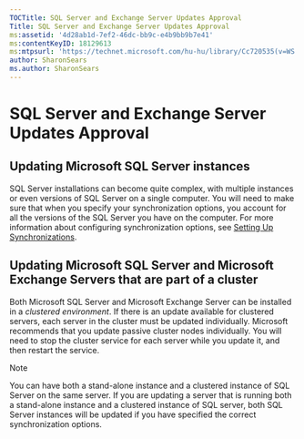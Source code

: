 ```yaml
---
TOCTitle: SQL Server and Exchange Server Updates Approval
Title: SQL Server and Exchange Server Updates Approval
ms:assetid: '4d28ab1d-7ef2-46dc-bb9c-e4b9bb9b7e41'
ms:contentKeyID: 18129613
ms:mtpsurl: 'https://technet.microsoft.com/hu-hu/library/Cc720535(v=WS.10)'
author: SharonSears
ms.author: SharonSears
---
```


SQL Server and Exchange Server Updates Approval
===============================================

Updating Microsoft SQL Server instances
---------------------------------------

SQL Server installations can become quite complex, with multiple instances or even versions of SQL Server on a single computer. You will need to make sure that when you specify your synchronization options, you account for all the versions of the SQL Server you have on the computer. For more information about configuring synchronization options, see [Setting Up Synchronizations](https://technet.microsoft.com/ea68acc8-c590-4810-b0f0-0acab9f7ec8a).

Updating Microsoft SQL Server and Microsoft Exchange Servers that are part of a cluster
---------------------------------------------------------------------------------------

Both Microsoft SQL Server and Microsoft Exchange Server can be installed in a *clustered environment*. If there is an update available for clustered servers, each server in the cluster must be updated individually. Microsoft recommends that you update passive cluster nodes individually. You will need to stop the cluster service for each server while you update it, and then restart the service.

> [!Note]  
> You can have both a stand-alone instance and a clustered instance of SQL Server on the same server. If you are updating a server that is running both a stand-alone instance and a clustered instance of SQL server, both SQL Server instances will be updated if you have specified the correct synchronization options. 
